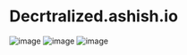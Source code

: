 # Decrtralized.ashish.io

![image](https://user-images.githubusercontent.com/87383186/147202467-8956925a-d08f-4720-86c8-26e1f296a492.png)
![image](https://user-images.githubusercontent.com/87383186/147202518-242290ff-9776-4afc-909b-7d373f5fb110.png)
![image](https://user-images.githubusercontent.com/87383186/147202575-b40376cb-5aa9-44cc-8477-aee5ad8a07b6.png)
